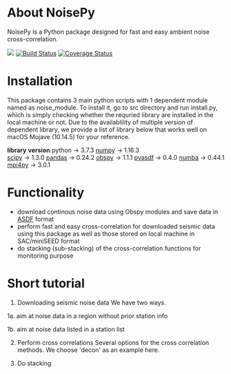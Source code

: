 # About NoisePy
NoisePy is a Python package designed for fast and easy ambient noise cross-correlation.

[![](https://img.shields.io/badge/docs-latest-blue.svg)](https://github.come/mdenolle/NoisPy/latest) [![Build Status](https://travis-ci.org/mdenolle/Noise.jl.svg?branch=master)](https://travis-ci.org/mdenolle/NoisePy) [![Coverage Status](https://coveralls.io/repos/github/mdenolle/Noise.jl/badge.svg?branch=master)](https://coveralls.io/github/mdenolle/NoisePy?branch=master)

 
# Installation
This package contains 3 main python scripts with 1 dependent module named as noise_module. To install
it, go to src directory and run install.py, which is simply checking whether the requried library are installed in the local machine or not. Due to the availablility of multiple version of dependent library,
we provide a list of library below that works well on macOS Mojave (10.14.5) for your reference. 

  **library**   **version**
    python  -> 3.7.3
    [numpy](https://numpy.org/)  -> 1.16.3  
    [scipy](https://www.scipy.org/)  -> 1.3.0
    [pandas](https://pandas.pydata.org/)  -> 0.24.2
    [obspy](https://github.com/obspy/obspy/wiki)  -> 1.1.1
    [pyasdf](http://seismicdata.github.io/pyasdf/)  -> 0.4.0
    [numba](https://devblogs.nvidia.com/numba-python-cuda-acceleration/)  -> 0.44.1
    [mpi4py](https://mpi4py.readthedocs.io/en/stable/)  -> 3.0.1


# Functionality
* download continous noise data using Obspy modules and save data in [ASDF](https://asdf-definition.readthedocs.io/en/latest/) format
* perform fast and easy cross-correlation for downloaded seismic data using this package as 
well as those stored on local machine in SAC/miniSEED format
* do stacking (sub-stacking) of the cross-correlation functions for monitoring purpose

# Short tutorial
1. Downloading seismic noise data
We have two ways. 

1a. aim at noise data in a region without prior station info

1b. aim at noise data listed in a station list

2. Perform cross correlations
Several options for the cross correlation methods. We choose 'decon' as an example here.

3. Do stacking


